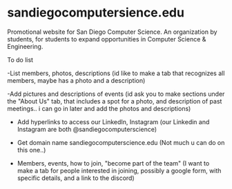 # sandiegocomputersience.edu
Promotional website for San Diego Computer Science. An organization by students, for students to expand opportunities in Computer Science &amp; Engineering.


To do list

-List members, photos, descriptions
(id like to make a tab that recognizes all members, maybe has a photo and a description)

-Add pictures and descriptions of events
(id ask you to make sections under the "About Us" tab, that includes a spot for a photo, and description of past meetings.. i can go in later and add the photos and descriptions)

- Add hyperlinks to access our LinkedIn, Instagram
(our Linkedin and Instagram are both @sandiegocomputerscience)

- Get domain name sandiegocomputerscience.edu
(Not much u can do on this one..)

- Members, events, how to join, "become part of the team" (I want to make a tab for people interested in joining, possibly a google form, with specific details, and a link to the discord)
